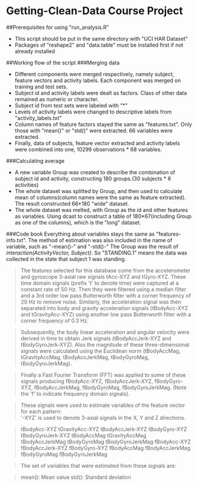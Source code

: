 # Getting-Clean-Data Course Project

##Prerequisites for using "run_analysis.R"
* This script should be put in the same directory with "UCI HAR Dataset"
* Packages of "reshape2" and "data.table" must be installed first if not already installed


##Working flow of the script
###Merging data
* Different components were merged respectively, namely subject, feature vectors and activity labels. Each component was merged on training and test sets.
* Subject id and activity labels were dealt as factors. Class of other data remained as numeric or character.
* Subject id from test sets were labeled with "*"
* Levels of activity labels were changed to descriptive labels from "activity_labels.txt"
* Column names of feature factors stayed the same as "features.txt". Only those with "mean()" or "std()" were extracted. 66 variables were extracted.
* Finally, data of subjects, feature vector extracted and activity labels were combined into one, 10299 observations * 68 variables.

###Calculating average
* A new variable Group was created to describe the combination of subject id and activity, constructing 180 groups.(30 subjects * 6 activities)
* The whole dataset was splitted by Group, and then used to calculate mean of columns(column names were the same as feature extracted). The result constructed 66*180 "wide" dataset.
* The whole dataset was melted, with Group as the id and other features as variables. Using dcast to construct a table of 180*67(including Group as one of the columns), which is the "long" dataset.

###Code book
Everything about variables stays the same as "features-info.txt". The method of estimation was also included in the name of variable, such as "-mean()-" and "-std()-"
The Group was the result of *interaction(ActivityVector, Subject)*. So "STANDING.1" means the data was collected in the state that subject 1 was standing. 



>The features selected for this database come from the accelerometer and gyroscope 3-axial raw signals tAcc-XYZ and tGyro-XYZ. These time domain signals (prefix 't' to denote time) were captured at a constant rate of 50 Hz. Then they were filtered using a median filter and a 3rd order low pass Butterworth filter with a corner frequency of 20 Hz to remove noise. Similarly, the acceleration signal was then separated into body and gravity acceleration signals (tBodyAcc-XYZ and tGravityAcc-XYZ) using another low pass Butterworth filter with a corner frequency of 0.3 Hz. 

>Subsequently, the body linear acceleration and angular velocity were derived in time to obtain Jerk signals (tBodyAccJerk-XYZ and tBodyGyroJerk-XYZ). Also the magnitude of these three-dimensional signals were calculated using the Euclidean norm (tBodyAccMag, tGravityAccMag, tBodyAccJerkMag, tBodyGyroMag, tBodyGyroJerkMag). 

>Finally a Fast Fourier Transform (FFT) was applied to some of these signals producing fBodyAcc-XYZ, fBodyAccJerk-XYZ, fBodyGyro-XYZ, fBodyAccJerkMag, fBodyGyroMag, fBodyGyroJerkMag. (Note the 'f' to indicate frequency domain signals). 

>These signals were used to estimate variables of the feature vector for each pattern:  
'-XYZ' is used to denote 3-axial signals in the X, Y and Z directions.

>tBodyAcc-XYZ
>tGravityAcc-XYZ
>tBodyAccJerk-XYZ
>tBodyGyro-XYZ
>tBodyGyroJerk-XYZ
>tBodyAccMag
>tGravityAccMag
>tBodyAccJerkMag
>tBodyGyroMag
>tBodyGyroJerkMag
>fBodyAcc-XYZ
>fBodyAccJerk-XYZ
>fBodyGyro-XYZ
>fBodyAccMag
>fBodyAccJerkMag
>fBodyGyroMag
>fBodyGyroJerkMag

>The set of variables that were estimated from these signals are: 

>mean(): Mean value
>std(): Standard deviation